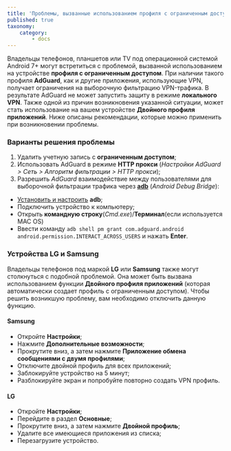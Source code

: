```yaml
---
title: 'Проблемы, вызванные использованием профиля с ограниченным доступом'
published: true
taxonomy:
    category:
        - docs
---
```


Владельцы телефонов, планшетов или TV под операционной системой Android 7+ могут встретиться с проблемой, вызванной использованием на устройстве **профиля с ограниченным доступом**. При наличии такого профиля **AdGuard**, как и другие приложения, использующие VPN, получает ограничения на выборочную фильтрацию VPN-трафика. В результате AdGuard не может запустить защиту в режиме **локального VPN**. Также одной из причин возникновения указанной ситуации, может стать использование на вашем устройстве **Двойного профиля приложений**. Ниже описаны рекомендации, которые можно применить при возникновении проблемы.

### Варианты решения проблемы

1. Удалить учетную запись с **ограниченным доступом**;
2. Использовать AdGuard в режиме **HTTP прокси** (*Настройки AdGuard > Сеть > Алгоритм фильтрации > HTTP прокси*);
3. Разрешить *AdGuard* взаимодействие между пользователями для выборочной фильтрации трафика через [**adb**](https://developer.android.com/studio/command-line/adb) (*Android Debug Bridge*):

- [Установить и настроить](https://www.xda-developers.com/install-adb-windows-macos-linux/) **adb**;
- Подключить устройство к компьютеру;
- Открыть **командную строку**(*Cmd.exe*)/**Терминал**(если используется MAC OS)
- Ввести команду `adb shell pm grant com.adguard.android android.permission.INTERACT_ACROSS_USERS` и нажать **Enter**.

### Устройства LG и Samsung 

Владельцы телефонов под маркой **LG** или **Samsung** также могут столкнуться с подобной проблемой. Она может быть вызвана использованием функции **Двойного профиля приложений** (которая автоматически создает профиль с ограниченным доступом).
Чтобы решить возникшую проблему, вам необходимо отключить данную функцию.

#### Samsung

- Откройте **Настройки**;
- Нажмите **Дополнительные возможности**;
- Прокрутите вниз, а затем нажмите **Приложение обмена сообщениями с двумя профилями**;
- Отключите двойной профиль для всех приложений;
- Заблокируйте устройство на 5 минут;
- Разблокируйте экран и попробуйте повторно создать VPN профиль.

#### LG

- Откройте **Настройки**;
- Перейдите в раздел **Основные**;
- Прокрутите вниз, а затем нажмите **Двойной профиль**;
- Удалите все имеющиеся приложения из списка;
- Перезагрузите устройство.